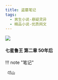 ```yaml
---
title: 盗墓笔记
tags:
  - 男生小说-悬疑灵异
  - 精品小说-优质网文
---
```


![](https://wfqqreader-1252317822.image.myqcloud.com/cover/309/464309/s_464309.jpg)


#### 七星鲁王 第二章 50年后




!!! note "笔记"

	 邙山 

